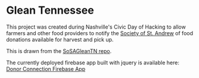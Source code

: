 # Glean Tennessee

This project was created during Nashville's Civic Day of Hacking to allow farmers and other food providers to notify the [Society of St. Andrew](endhunger.org) of food donations available for harvest and pick up.

This is drawn from the [SoSAGleanTN repo](https://github.com/SoSAGleanTNorg/GleanTnWeb).


The currently deployed firebase app built with jquery is available here: [Donor Connection Firebase App](https://gleantn-1794b.firebaseapp.com)
